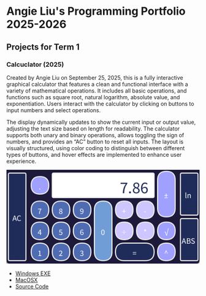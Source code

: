 # Angie Liu's Programming Portfolio 2025-2026

## Projects for Term 1

### Calcuclator (2025)

  Created by Angie Liu on September 25, 2025, this is a fully interactive graphical calculator that features a clean and functional interface with a variety of mathematical operations. It includes all basic operations, and functions such as square root, natural logarithm, absolute value, and exponentiation. Users interact with the calculator by clicking on buttons to input numbers and select operations.
  
  The display dynamically updates to show the current input or output value, adjusting the text size based on length for readability. The calculator supports both unary and binary operations, allows toggling the sign of numbers, and provides an “AC” button to reset all inputs. The layout is visually structured, using color coding to distinguish between different types of buttons, and hover effects are implemented to enhance user experience.

![Running Calculator](https://github.com/angieliu4/THEportfolio/blob/main/images/Calc.png?raw=true)

* [Windows EXE](https://github.com/angieliu4/THEportfolio/blob/main/src/windows-amd64.zip)
* [MacOSX](https://github.com/angieliu4/THEportfolio/blob/main/src/macos-aarch64.zip)
* [Source Code](https://github.com/angieliu4/THEportfolio/tree/main/src/Calculator)
